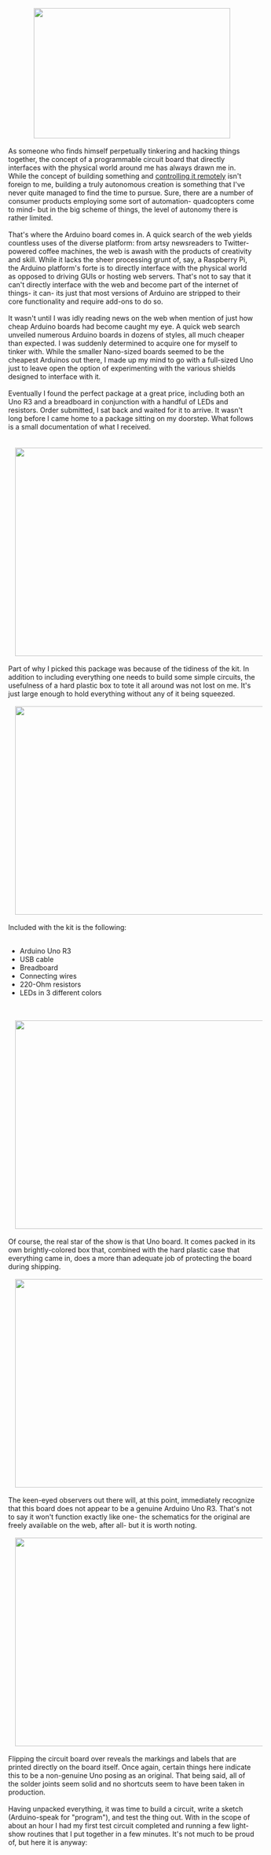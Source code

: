 

<div class="separator" style="clear: both; text-align: center;"><a href="http://3.bp.blogspot.com/-ldnUFZg0yeQ/Uycet7vY04I/AAAAAAAAFgo/84yk3cDxv6c/s1600/DSC_5858.jpg" imageanchor="1" style="margin-left: 1em; margin-right: 1em;"><img border="0" src="http://3.bp.blogspot.com/-ldnUFZg0yeQ/Uycet7vY04I/AAAAAAAAFgo/84yk3cDxv6c/s1600/DSC_5858.jpg" height="265" width="400" /></a></div><br />As someone who finds himself perpetually tinkering and hacking things together, the concept of a programmable circuit board that directly interfaces with the physical world around me has always drawn me in. While the concept of building something and <a href="http://youtu.be/Hf5QCVu4wC0" target="_blank">controlling it remotely</a> isn't foreign to me, building a truly autonomous creation is something that I've never quite managed to find the time to pursue. Sure, there are a number of consumer products employing some sort of automation- quadcopters come to mind- but in the big scheme of things, the level of autonomy there is rather limited.<br /><br />That's where the Arduino board comes in. A quick search of the web yields countless uses of the diverse platform: from artsy newsreaders to Twitter-powered coffee machines, the web is awash with the products of creativity and skill. While it lacks the sheer processing grunt of, say, a Raspberry Pi, the Arduino platform's forte is to directly interface with the physical world as opposed to driving GUIs or hosting web servers. That's not to say that it can't directly interface with the web and become part of the internet of things- it can- its just that most versions of Arduino are stripped to their core functionality and require add-ons to do so.<br /><br />It wasn't until I was idly reading news on the web when mention of just how cheap Arduino boards had become caught my eye. A quick web search unveiled numerous Arduino boards in dozens of styles, all much cheaper than expected. I was suddenly determined to acquire one for myself to tinker with. While the smaller Nano-sized boards seemed to be the cheapest Arduinos out there, I made up my mind to go with a full-sized Uno just to leave open the option of experimenting with the various shields designed to interface with it.<br /><br />Eventually I found the perfect package at a great price, including both an Uno R3 and a breadboard in conjunction with a handful of LEDs and resistors. Order submitted, I sat back and waited for it to arrive. It wasn't long before I came home to a package sitting on my doorstep. What follows is a small documentation of what I received.<br /><a name='more'></a><br /><br /><div class="separator" style="clear: both; text-align: center;"><a href="http://2.bp.blogspot.com/-sUkARTkkF5E/Uyc0HwgT1bI/AAAAAAAAFg4/fpeduD62b_0/s1600/DSC_5861.jpg" imageanchor="1" style="margin-left: 1em; margin-right: 1em;"><img border="0" src="http://2.bp.blogspot.com/-sUkARTkkF5E/Uyc0HwgT1bI/AAAAAAAAFg4/fpeduD62b_0/s1600/DSC_5861.jpg" height="424" width="640" /></a></div><br />Part of why I picked this package was because of the tidiness of the kit. In addition to including everything one needs to build some simple circuits, the usefulness of a hard plastic box to tote it all around was not lost on me. It's just large enough to hold everything without any of it being squeezed.<br /><br /><div class="separator" style="clear: both; text-align: center;"><a href="http://4.bp.blogspot.com/-Wesc3r3wEaU/Uyc0r9x_FXI/AAAAAAAAFhA/I6Ov_F8M2cw/s1600/DSC_5863.jpg" imageanchor="1" style="margin-left: 1em; margin-right: 1em;"><img border="0" src="http://4.bp.blogspot.com/-Wesc3r3wEaU/Uyc0r9x_FXI/AAAAAAAAFhA/I6Ov_F8M2cw/s1600/DSC_5863.jpg" height="424" width="640" /></a></div><br />Included with the kit is the following:<br /><br /><ul><li>Arduino Uno R3</li><li>USB cable</li><li>Breadboard</li><li>Connecting wires</li><li>220-Ohm resistors</li><li>LEDs in 3 different colors</li></ul><div><br /></div><br /><div class="separator" style="clear: both; text-align: center;"><a href="http://4.bp.blogspot.com/-qzvLVb1b26I/Uyc1QMS2MbI/AAAAAAAAFhI/rxSrusBHPTI/s1600/DSC_5865.jpg" imageanchor="1" style="margin-left: 1em; margin-right: 1em;"><img border="0" src="http://4.bp.blogspot.com/-qzvLVb1b26I/Uyc1QMS2MbI/AAAAAAAAFhI/rxSrusBHPTI/s1600/DSC_5865.jpg" height="424" width="640" /></a></div><br />Of course, the real star of the show is that Uno board. It comes packed in its own brightly-colored box that, combined with the hard plastic case that everything came in, does a more than adequate job of protecting the board during shipping.<br /><br /><div class="separator" style="clear: both; text-align: center;"><a href="http://1.bp.blogspot.com/-6JoW0uv4KO4/Uyc1zAKOljI/AAAAAAAAFhQ/2HN7JrJqlXM/s1600/DSC_5868.jpg" imageanchor="1" style="margin-left: 1em; margin-right: 1em;"><img border="0" src="http://1.bp.blogspot.com/-6JoW0uv4KO4/Uyc1zAKOljI/AAAAAAAAFhQ/2HN7JrJqlXM/s1600/DSC_5868.jpg" height="424" width="640" /></a></div><br />The keen-eyed observers out there will, at this point, immediately recognize that this board does not appear to be a genuine Arduino Uno R3. That's not to say it won't function exactly like one- the schematics for the original are freely available on the web, after all- but it is worth noting.<br /><br /><div class="separator" style="clear: both; text-align: center;"><a href="http://1.bp.blogspot.com/-Icyca--x38Y/Uyc2R9eze_I/AAAAAAAAFhY/2oM0sKLY5wQ/s1600/DSC_5869.jpg" imageanchor="1" style="margin-left: 1em; margin-right: 1em;"><img border="0" src="http://1.bp.blogspot.com/-Icyca--x38Y/Uyc2R9eze_I/AAAAAAAAFhY/2oM0sKLY5wQ/s1600/DSC_5869.jpg" height="424" width="640" /></a></div><br />Flipping the circuit board over reveals the markings and labels that are printed directly on the board itself. Once again, certain things here indicate this to be a non-genuine Uno posing as an original. That being said, all of the solder joints seem solid and no shortcuts seem to have been taken in production.<br /><br />Having unpacked everything, it was time to build a circuit, write a sketch (Arduino-speak for "program"), and test the thing out. With in the scope of about an hour I had my first test circuit completed and running a few light-show routines that I put together in a few minutes. It's not much to be proud of, but here it is anyway:<br /><br /><div class="separator" style="clear: both; text-align: center;"><object class="BLOGGER-youtube-video" classid="clsid:D27CDB6E-AE6D-11cf-96B8-444553540000" codebase="http://download.macromedia.com/pub/shockwave/cabs/flash/swflash.cab#version=6,0,40,0" data-thumbnail-src="https://i1.ytimg.com/vi/T7wNOZopXc8/0.jpg" height="266" width="320"><param name="movie" value="https://www.youtube.com/v/T7wNOZopXc8?version=3&f=user_uploads&c=google-webdrive-0&app=youtube_gdata" /><param name="bgcolor" value="#FFFFFF" /><param name="allowFullScreen" value="true" /><embed width="320" height="266"  src="https://www.youtube.com/v/T7wNOZopXc8?version=3&f=user_uploads&c=google-webdrive-0&app=youtube_gdata" type="application/x-shockwave-flash" allowfullscreen="true"></embed></object></div><br />
